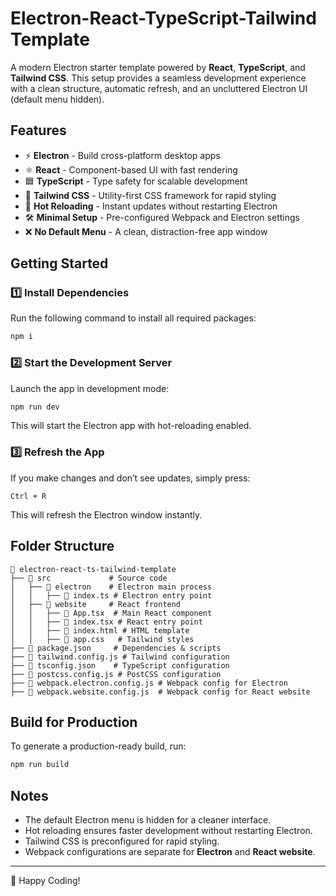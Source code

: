 # Electron-React-TypeScript-Tailwind Template

A modern Electron starter template powered by **React**, **TypeScript**, and **Tailwind CSS**. This setup provides a seamless development experience with a clean structure, automatic refresh, and an uncluttered Electron UI (default menu hidden).

## Features
- ⚡ **Electron** - Build cross-platform desktop apps
- ⚛ **React** - Component-based UI with fast rendering
- 🟦 **TypeScript** - Type safety for scalable development
- 🎨 **Tailwind CSS** - Utility-first CSS framework for rapid styling
- 🚀 **Hot Reloading** - Instant updates without restarting Electron
- 🛠️ **Minimal Setup** - Pre-configured Webpack and Electron settings
- ❌ **No Default Menu** - A clean, distraction-free app window

## Getting Started

### 1️⃣ Install Dependencies
Run the following command to install all required packages:
```sh
npm i
```

### 2️⃣ Start the Development Server
Launch the app in development mode:
```sh
npm run dev
```
This will start the Electron app with hot-reloading enabled.

### 3️⃣ Refresh the App
If you make changes and don’t see updates, simply press:
```
Ctrl + R
```
This will refresh the Electron window instantly.

## Folder Structure
```
📂 electron-react-ts-tailwind-template
├── 📁 src             # Source code
│   ├── 📁 electron    # Electron main process
│   │   ├── 📄 index.ts # Electron entry point
│   ├── 📁 website     # React frontend
│   │   ├── 📄 App.tsx  # Main React component
│   │   ├── 📄 index.tsx # React entry point
│   │   ├── 📄 index.html # HTML template
│   │   ├── 📄 app.css   # Tailwind styles
├── 📄 package.json     # Dependencies & scripts
├── 📄 tailwind.config.js # Tailwind configuration
├── 📄 tsconfig.json    # TypeScript configuration
├── 📄 postcss.config.js # PostCSS configuration
├── 📄 webpack.electron.config.js # Webpack config for Electron
├── 📄 webpack.website.config.js  # Webpack config for React website
```

## Build for Production
To generate a production-ready build, run:
```sh
npm run build
```

## Notes
- The default Electron menu is hidden for a cleaner interface.
- Hot reloading ensures faster development without restarting Electron.
- Tailwind CSS is preconfigured for rapid styling.
- Webpack configurations are separate for **Electron** and **React website**.

---

🚀 Happy Coding!


